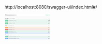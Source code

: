 http://localhost:8080/swagger-ui/index.html#/  

<img src="https://github.com/ylchen19/demo/blob/master/openApi_spring_boot.png" width=30% height=30%>
